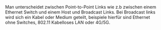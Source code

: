 Man unterscheidet zwischen Point-to-Point Links wie z.b zwischen einem Ethernet Switch und einem Host und Broadcast Links. Bei Broadcast links wird sich ein Kabel oder Medium geteilt, beispiele hierfür sind Ethernet ohne Switches, 802.11 Kabelloses LAN oder 4G/5G.